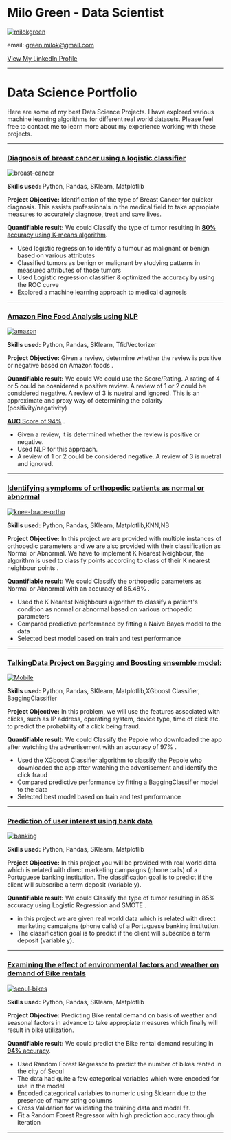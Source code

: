 # Milo Green - Data Scientist

[![milokgreen](https://user-images.githubusercontent.com/105948938/210701763-c42b2db9-5fb0-4d9a-a64a-57dbbb57a349.png)](https://www.linkedin.com/in/kelsey-m-green/)

email: green.milok@gmail.com

[View My LinkedIn Profile](https://www.linkedin.com/in/kelsey-m-green/)

***

# Data Science Portfolio

Here are some of my best Data Science Projects. I have explored various machine learning algorithms for different real world datasets. Please feel free to contact me to learn more about my experience working with these projects.

***
### [Diagnosis of breast cancer using a logistic classifier](https://github.com/mkgreen/Breast-Cancer-Classification/blob/main/Breast_cancer_classification_algorithm.ipynb)

[![breast-cancer](https://user-images.githubusercontent.com/105948938/210696322-7f632410-13c6-4aab-8e00-bf7552a32917.jpeg)](https://github.com/mkgreen/Breast-Cancer-Classification/blob/main/Breast_cancer_classification_algorithm.ipynb)


**Skills used:** Python, Pandas, SKlearn, Matplotlib

**Project Objective:** Identification of the type of Breast Cancer for quicker diagnosis. This assists professionals in the medical field to take appropiate measures to accurately diagnose, treat and save lives. 

**Quantifiable result:** We could Classify the type of tumor resulting in [**80%** accuracy using K-means algorithm](https://github.com/mkgreen/Breast-Cancer-Classification/blob/main/Breast_cancer_classification_algorithm.ipynb).

- Used logistic regression to identify a tumour as malignant or benign based on various attributes
- Classified tumors as benign or malignant by studying patterns in measured attributes of those tumors
- Used Logistic regression classifier & optimized the accuracy by using the ROC curve
- Explored a machine learning approach to medical diagnosis

***
### [Amazon Fine Food Analysis using NLP](https://github.com/mkgreen/NLP-Amazon-Reviews/blob/main/README.md)

[![amazon](https://user-images.githubusercontent.com/105948938/214133955-1eba5605-2603-404a-864a-707892271c7b.jpeg)](https://github.com/mkgreen/NLP-Amazon-Reviews/blob/main/README.md)


**Skills used:** Python, Pandas, SKlearn, TfidVectorizer

**Project Objective:** Given a review, determine whether the review is positive or negative based on Amazon foods .

**Quantifiable result:** We could We could use the Score/Rating. A rating of 4 or 5 could be cosnidered a positive review. A review of 1 or 2 could be considered negative. A review of 3 is nuetral and ignored. This is an approximate and proxy way of determining the polarity (positivity/negativity) 

[**AUC** Score of 94%](https://github.com/mkgreen/NLP-Amazon-Reviews/blob/main/NLP_Project_Amazon_Reviews.ipynb) .
- Given a review, it is determined whether the review is positive or negative.
- Used NLP for this approach.
- A review of 1 or 2 could be considered negative. A review of 3 is nuetral and ignored.

***
### [Identifying symptoms of orthopedic patients as normal or abnormal](https://github.com/mkgreen/Orthopedic-Patients-Classification-KNN-NB/blob/main/ortho_project.ipynb)

[![knee-brace-ortho](https://user-images.githubusercontent.com/105948938/210697291-f37f4d78-f7f5-48e8-b7fd-4375a9254df3.png)](https://github.com/mkgreen/Orthopedic-Patients-Classification-KNN-NB/blob/main/ortho_project.ipynb)

**Skills used:** Python, Pandas, SKlearn, Matplotlib,KNN,NB

**Project Objective:** In this project we are provided with multiple instances of orthopedic parameters and we are also provided with their classification as Normal or Abnormal. We have to implement K Nearest Neighbour, the algorithm is used to classify points according to class of their K nearest neighbour points .

**Quantifiable result:** We could Classify the orthopedic parameters as Normal or Abnormal with an accuracy of 85.48% .

- Used the K Nearest Neighbours algorithm to classify a patient's condition as normal or abnormal based on various orthopedic parameters
- Compared predictive performance by fitting a Naive Bayes model to the data
- Selected best model based on train and test performance

***

### [TalkingData Project on Bagging and Boosting ensemble model:](https://github.com/mkgreen/Fraud-Detection-DT-Ensemble/blob/main/Bagging_and_Boosting_Esemble_Project.ipynb)

[![Mobile](https://user-images.githubusercontent.com/105948938/210698301-3cab65b9-c084-47a4-915f-a092d8377d9e.jpeg)](https://github.com/mkgreen/Fraud-Detection-DT-Ensemble/blob/main/Bagging_and_Boosting_Esemble_Project.ipynb)


**Skills used:** Python, Pandas, SKlearn, Matplotlib,XGboost Classifier, BaggingClassifier

**Project Objective:** In this problem, we will use the features associated with clicks, such as IP address, operating system, device type, time of click etc. to predict the probability of a click being fraud.

**Quantifiable result:** We could Classify the Pepole who downloaded the app after watching the advertisement  with an accuracy of 97% .

- Used the XGboost Classifier algorithm to classify the Pepole who downloaded the app after watching the advertisement and identify the click fraud
- Compared predictive performance by fitting a BaggingClassifier model to the data
- Selected best model based on train and test performance

***
### [Prediction of user interest using bank data](https://github.com/mkgreen/Banking-Classification-Logistic-Regression/blob/main/Portugese%20Banking%20Classification.ipynb)

[![banking](https://user-images.githubusercontent.com/105948938/210697085-9f12b658-be7a-4493-afd1-10c9aaf397d5.jpeg)](https://github.com/mkgreen/Banking-Classification-Logistic-Regression/blob/main/Portugese%20Banking%20Classification.ipynb)


**Skills used:** Python, Pandas, SKlearn, Matplotlib

**Project Objective:** In this project you will be provided with real world data which is related with direct marketing campaigns (phone calls) of a Portuguese banking institution.
The classification goal is to predict if the client will subscribe a term deposit (variable y).

**Quantifiable result:** We could Classify the type of tumor resulting in 85% accuracy using Logistic Regression and SMOTE .

- in this project we are given real world data which is related with direct marketing campaigns (phone calls) of a Portuguese banking institution.
- The classification goal is to predict if the client will subscribe a term deposit (variable y).

***

### [Examining the effect of environmental factors and weather on demand of Bike rentals](https://github.com/mkgreen/Bike-Rental-Demand/blob/main/Linear_Regression_Project_Seoul_Bike_Data.ipynb)

[![seoul-bikes](https://user-images.githubusercontent.com/105948938/210696437-cb69d9ae-3f14-4792-a80c-0c6f938cac36.jpeg)](https://github.com/mkgreen/Bike-Rental-Demand/blob/main/Linear_Regression_Project_Seoul_Bike_Data.ipynb)


**Skills used:** Python, Pandas, SKlearn, Matplotlib

**Project Objective:** Predicting Bike rental demand on basis of weather and seasonal factors in advance to take appropiate measures which finally will result in bike utilization.

**Quantifiable result:** We could predict the Bike rental demand resulting in [**94%** accuracy](https://github.com/mkgreen/Bike-Rental-Demand/blob/main/Linear_Regression_Project_Seoul_Bike_Data.ipynb).

- Used Random Forest Regressor to predict the number of bikes rented in the city of Seoul
- The data had quite a few categorical variables which were encoded for use in the model
- Encoded categorical variables to numeric using Sklearn due to the presence of many string columns
- Cross Validation for validating the training data and model fit.
- Fit a Random Forest Regressor with high prediction accuracy through iteration

***
